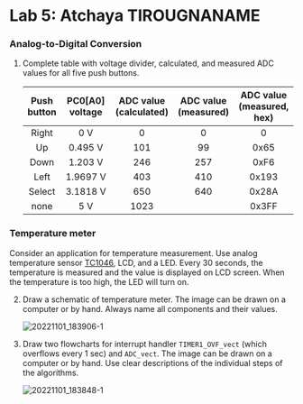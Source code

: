 # Lab 5: Atchaya TIROUGNANAME

### Analog-to-Digital Conversion

1. Complete table with voltage divider, calculated, and measured ADC values for all five push buttons.

   | **Push button** | **PC0[A0] voltage** | **ADC value (calculated)** | **ADC value (measured)** | **ADC value (measured, hex)** |
   | :-: | :-: | :-: | :-: | :-: |
   | Right  | 0&nbsp;V | 0   | 0 | 0 |
   | Up     | 0.495&nbsp;V | 101 | 99 | 0x65  |
   | Down   | 1.203&nbsp;V | 246 | 257 | 0xF6 |
   | Left   | 1.9697&nbsp;V | 403 | 410 | 0x193  |
   | Select | 3.1818&nbsp;V | 650 | 640 | 0x28A |
   | none   | 5&nbsp;V | 1023 |  | 0x3FF |

### Temperature meter

Consider an application for temperature measurement. Use analog temperature sensor [TC1046](http://ww1.microchip.com/downloads/en/DeviceDoc/21496C.pdf), LCD, and a LED. Every 30 seconds, the temperature is measured and the value is displayed on LCD screen. When the temperature is too high, the LED will turn on.

2. Draw a schematic of temperature meter. The image can be drawn on a computer or by hand. Always name all components and their values.

   ![20221101_183906-_1_](https://user-images.githubusercontent.com/114863539/199302461-911277c1-c9d0-4ad6-b44b-5c90984fbd4d.png)

3. Draw two flowcharts for interrupt handler `TIMER1_OVF_vect` (which overflows every 1&nbsp;sec) and `ADC_vect`. The image can be drawn on a computer or by hand. Use clear descriptions of the individual steps of the algorithms.

   ![20221101_183848-_1_](https://user-images.githubusercontent.com/114863539/199302504-77635c80-26d4-49ce-b1bb-d33600652c75.png)
